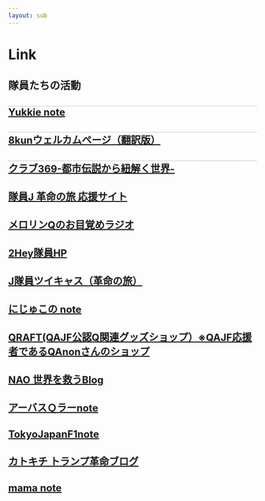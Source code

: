 ```yaml
---
layout: sub
---
```


# Link
## 隊員たちの活動
<div style="text-decoration:none;">
<h3 class="font_2" style="font-size: 20px;border-top:1px dotted #999;"><a href="https://note.com/nixspiritus" target="_blank" rel="noopener"><span>Yukkie note</span></a></h3>
<h3 class="font_2" style="font-size: 20px;border-top:1px dotted #999;"><span><span style="font-size: 20px;"><a href="https://ss1.xrea.com/zent.s1009.xrea.com/" target="_blank" rel="noopener">8kunウェルカムページ（翻訳版）</a></span></span></h3>
<div id="comp-k9h1vrqq" class="_1Q9if" data-testid="richTextElement">
<h3 class="font_2" style="font-size: 20px;border-top:1px dotted #999;"><a href="https://podcasts.apple.com/us/podcast/id1482900640" target="_blank" rel="noopener"><span>クラブ369-都市伝説から紐解く世界-</span></a></h3>
</div>
<div id="comp-kd2qev1t" class="_1Q9if" data-testid="richTextElement">
<h3 class="font_2" style="font-size: 20px;"><a href="https://jya369963.wixsite.com/j-wwg1wga" target="_blank" rel="noopener"><span>隊員J 革命の旅 応援サイト</span></a></h3>
</div>
<div id="comp-k9h1qrpt" class="_1Q9if" data-testid="richTextElement">
<h3 class="font_2" style="font-size: 20px;"><a href="https://www.spooncast.net/jp/profile/312463699/cast?t=upload" target="_blank" rel="noopener"><span>メロリンQのお目覚めラジオ</span></a></h3>
</div>
<div id="comp-ka5euw0l" class="_1Q9if" data-testid="richTextElement">
<h3 class="font_2" style="font-size: 20px;"><a href="http://two-bottle.com" target="_blank" rel="noopener"><span>2Hey隊員HP</span></a></h3>
</div>
<div id="comp-katqmpuw" class="_1Q9if" data-testid="richTextElement">
<h3 class="font_2" style="font-size: 20px;"><a href="https://twitcasting.tv/jya369963/" target="_blank" rel="noopener"><span>J隊員ツイキャス（革命の旅）</span></a></h3>
</div>
<div id="comp-kxypuxhc" class="_2Hij5" data-testid="richTextElement">
<h3 class="font_2" style="font-size: 20px; line-height: normal;"><a href="https://note.com/nijuco/" target="_blank" rel="noreferrer noopener"><span style="letter-spacing: normal;"><span>にじゅこの note</span></span></a></h3>
</div>
<div id="comp-kafjydh9" class="_1Q9if" data-testid="richTextElement">
<h3 class="font_2" style="font-size: 20px;"><a href="https://www.qraft.info" target="_blank" rel="noopener"><span>QRAFT(QAJF公認Q関連グッズショップ）※QAJF応援者であるQAnonさんのショップ</span></a></h3>
					
<h3 class="font_2" style="font-size: 20px;"><a href="https://ameblo.jp/qajf/" target="_blank" rel="noopener"><span>NAO 世界を救うBlog</span></a></h3>
<h3 class="font_2" style="font-size: 20px;"><a href="https://note.com/arbusqlar" target="_blank" rel="noopener"><span>アーバスＱラーnote</span></a></h3>
<h3 class="font_2" style="font-size: 20px;"><a href="https://note.com/tokyojapanf1" target="_blank" rel="noopener"><span>TokyoJapanF1note</span></a></h3>
<h3 class="font_2" style="font-size: 20px;"><a href="https://ameblo.jp/zzr3796/entry-12670431935.html?frm_id=v.jpameblo&amp;device_id=51fe39adec6748ef85dc4c80b17f409d" target="_blank" rel="noopener"><span>カトキチ トランプ革命ブログ</span></a></h3>
<h3 class="font_2" style="font-size: 20px;"><a href="https://note.com/mama17/" target="_blank" rel="noopener"><span>mama note</span></a></h3>
	</div>
